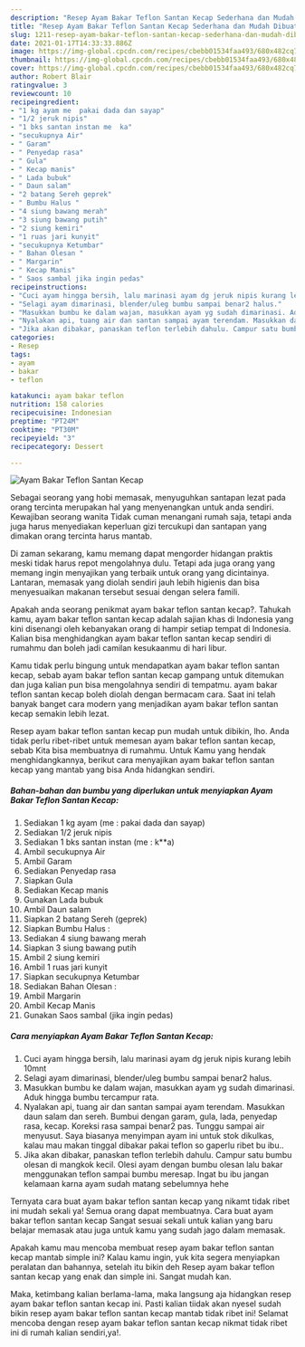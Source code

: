 ```yaml
---
description: "Resep Ayam Bakar Teflon Santan Kecap Sederhana dan Mudah Dibuat"
title: "Resep Ayam Bakar Teflon Santan Kecap Sederhana dan Mudah Dibuat"
slug: 1211-resep-ayam-bakar-teflon-santan-kecap-sederhana-dan-mudah-dibuat
date: 2021-01-17T14:33:33.886Z
image: https://img-global.cpcdn.com/recipes/cbebb01534faa493/680x482cq70/ayam-bakar-teflon-santan-kecap-foto-resep-utama.jpg
thumbnail: https://img-global.cpcdn.com/recipes/cbebb01534faa493/680x482cq70/ayam-bakar-teflon-santan-kecap-foto-resep-utama.jpg
cover: https://img-global.cpcdn.com/recipes/cbebb01534faa493/680x482cq70/ayam-bakar-teflon-santan-kecap-foto-resep-utama.jpg
author: Robert Blair
ratingvalue: 3
reviewcount: 10
recipeingredient:
- "1 kg ayam me  pakai dada dan sayap"
- "1/2 jeruk nipis"
- "1 bks santan instan me  ka"
- "secukupnya Air"
- " Garam"
- " Penyedap rasa"
- " Gula"
- " Kecap manis"
- " Lada bubuk"
- " Daun salam"
- "2 batang Sereh geprek"
- " Bumbu Halus "
- "4 siung bawang merah"
- "3 siung bawang putih"
- "2 siung kemiri"
- "1 ruas jari kunyit"
- "secukupnya Ketumbar"
- " Bahan Olesan "
- " Margarin"
- " Kecap Manis"
- " Saos sambal jika ingin pedas"
recipeinstructions:
- "Cuci ayam hingga bersih, lalu marinasi ayam dg jeruk nipis kurang lebih 10mnt"
- "Selagi ayam dimarinasi, blender/uleg bumbu sampai benar2 halus."
- "Masukkan bumbu ke dalam wajan, masukkan ayam yg sudah dimarinasi. Aduk hingga bumbu tercampur rata."
- "Nyalakan api, tuang air dan santan sampai ayam terendam. Masukkan daun salam dan sereh. Bumbui dengan garam, gula, lada, penyedap rasa, kecap. Koreksi rasa sampai benar2 pas. Tunggu sampai air menyusut. Saya biasanya menyimpan ayam ini untuk stok dikulkas, kalau mau makan tinggal dibakar pakai teflon so gaperlu ribet bu ibu.."
- "Jika akan dibakar, panaskan teflon terlebih dahulu. Campur satu bumbu olesan di mangkok kecil. Olesi ayam dengan bumbu olesan lalu bakar menggunakan teflon sampai bumbu meresap. Ingat bu ibu jangan kelamaan karna ayam sudah matang sebelumnya hehe"
categories:
- Resep
tags:
- ayam
- bakar
- teflon

katakunci: ayam bakar teflon 
nutrition: 158 calories
recipecuisine: Indonesian
preptime: "PT24M"
cooktime: "PT30M"
recipeyield: "3"
recipecategory: Dessert

---
```



![Ayam Bakar Teflon Santan Kecap](https://img-global.cpcdn.com/recipes/cbebb01534faa493/680x482cq70/ayam-bakar-teflon-santan-kecap-foto-resep-utama.jpg)

Sebagai seorang yang hobi memasak, menyuguhkan santapan lezat pada orang tercinta merupakan hal yang menyenangkan untuk anda sendiri. Kewajiban seorang  wanita Tidak cuman menangani rumah saja, tetapi anda juga harus menyediakan keperluan gizi tercukupi dan santapan yang dimakan orang tercinta harus mantab.

Di zaman  sekarang, kamu memang dapat mengorder hidangan praktis meski tidak harus repot mengolahnya dulu. Tetapi ada juga orang yang memang ingin menyajikan yang terbaik untuk orang yang dicintainya. Lantaran, memasak yang diolah sendiri jauh lebih higienis dan bisa menyesuaikan makanan tersebut sesuai dengan selera famili. 



Apakah anda seorang penikmat ayam bakar teflon santan kecap?. Tahukah kamu, ayam bakar teflon santan kecap adalah sajian khas di Indonesia yang kini disenangi oleh kebanyakan orang di hampir setiap tempat di Indonesia. Kalian bisa menghidangkan ayam bakar teflon santan kecap sendiri di rumahmu dan boleh jadi camilan kesukaanmu di hari libur.

Kamu tidak perlu bingung untuk mendapatkan ayam bakar teflon santan kecap, sebab ayam bakar teflon santan kecap gampang untuk ditemukan dan juga kalian pun bisa mengolahnya sendiri di tempatmu. ayam bakar teflon santan kecap boleh diolah dengan bermacam cara. Saat ini telah banyak banget cara modern yang menjadikan ayam bakar teflon santan kecap semakin lebih lezat.

Resep ayam bakar teflon santan kecap pun mudah untuk dibikin, lho. Anda tidak perlu ribet-ribet untuk memesan ayam bakar teflon santan kecap, sebab Kita bisa membuatnya di rumahmu. Untuk Kamu yang hendak menghidangkannya, berikut cara menyajikan ayam bakar teflon santan kecap yang mantab yang bisa Anda hidangkan sendiri.

<!--inarticleads1-->

##### Bahan-bahan dan bumbu yang diperlukan untuk menyiapkan Ayam Bakar Teflon Santan Kecap:

1. Sediakan 1 kg ayam (me : pakai dada dan sayap)
1. Sediakan 1/2 jeruk nipis
1. Sediakan 1 bks santan instan (me : k**a)
1. Ambil secukupnya Air
1. Ambil  Garam
1. Sediakan  Penyedap rasa
1. Siapkan  Gula
1. Sediakan  Kecap manis
1. Gunakan  Lada bubuk
1. Ambil  Daun salam
1. Siapkan 2 batang Sereh (geprek)
1. Siapkan  Bumbu Halus :
1. Sediakan 4 siung bawang merah
1. Siapkan 3 siung bawang putih
1. Ambil 2 siung kemiri
1. Ambil 1 ruas jari kunyit
1. Siapkan secukupnya Ketumbar
1. Sediakan  Bahan Olesan :
1. Ambil  Margarin
1. Ambil  Kecap Manis
1. Gunakan  Saos sambal (jika ingin pedas)




<!--inarticleads2-->

##### Cara menyiapkan Ayam Bakar Teflon Santan Kecap:

1. Cuci ayam hingga bersih, lalu marinasi ayam dg jeruk nipis kurang lebih 10mnt
1. Selagi ayam dimarinasi, blender/uleg bumbu sampai benar2 halus.
1. Masukkan bumbu ke dalam wajan, masukkan ayam yg sudah dimarinasi. Aduk hingga bumbu tercampur rata.
1. Nyalakan api, tuang air dan santan sampai ayam terendam. Masukkan daun salam dan sereh. Bumbui dengan garam, gula, lada, penyedap rasa, kecap. Koreksi rasa sampai benar2 pas. Tunggu sampai air menyusut. Saya biasanya menyimpan ayam ini untuk stok dikulkas, kalau mau makan tinggal dibakar pakai teflon so gaperlu ribet bu ibu..
1. Jika akan dibakar, panaskan teflon terlebih dahulu. Campur satu bumbu olesan di mangkok kecil. Olesi ayam dengan bumbu olesan lalu bakar menggunakan teflon sampai bumbu meresap. Ingat bu ibu jangan kelamaan karna ayam sudah matang sebelumnya hehe




Ternyata cara buat ayam bakar teflon santan kecap yang nikamt tidak ribet ini mudah sekali ya! Semua orang dapat membuatnya. Cara buat ayam bakar teflon santan kecap Sangat sesuai sekali untuk kalian yang baru belajar memasak atau juga untuk kamu yang sudah jago dalam memasak.

Apakah kamu mau mencoba membuat resep ayam bakar teflon santan kecap mantab simple ini? Kalau kamu ingin, yuk kita segera menyiapkan peralatan dan bahannya, setelah itu bikin deh Resep ayam bakar teflon santan kecap yang enak dan simple ini. Sangat mudah kan. 

Maka, ketimbang kalian berlama-lama, maka langsung aja hidangkan resep ayam bakar teflon santan kecap ini. Pasti kalian tiidak akan nyesel sudah bikin resep ayam bakar teflon santan kecap mantab tidak ribet ini! Selamat mencoba dengan resep ayam bakar teflon santan kecap nikmat tidak ribet ini di rumah kalian sendiri,ya!.

